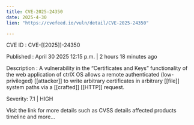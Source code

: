 ```yaml
---
title: CVE-2025-24350
date: 2025-4-30
lien: "https://cvefeed.io/vuln/detail/CVE-2025-24350"

---
```


CVE ID : CVE-[[2025]]-24350

Published :  April 30
2025
12:15 p.m. | 2 hours
18 minutes ago

Description : A vulnerability in the “Certificates and Keys” functionality of the web application of ctrlX OS allows a remote authenticated (low-privileged)  [[attacker]] to write arbitrary certificates in arbitrary  [[file]] system paths via a  [[crafted]]  [[HTTP]] request.

Severity: 7.1 | HIGH

Visit the link for more details
such as CVSS details
affected products
timeline
and more...
